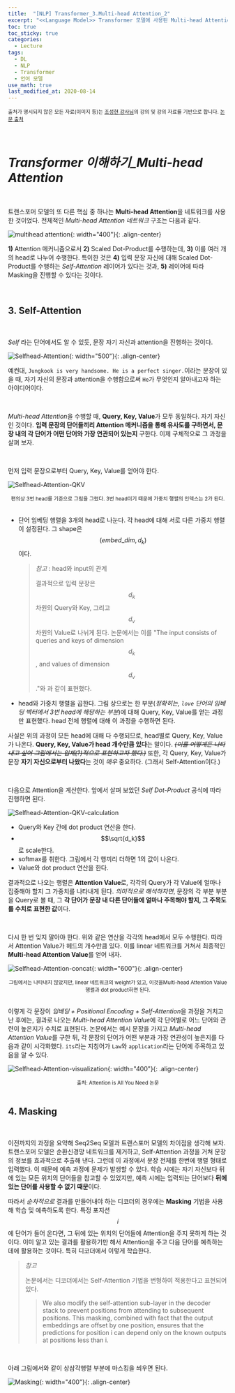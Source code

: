 ```yaml
---
title:  "[NLP] Transformer_3.Multi-head Attention_2"
excerpt: "<<Language Model>> Transformer 모델에 사용된 Multi-head Attention을 알아 보자."
toc: true
toc_sticky: true
categories:
  - Lecture
tags:
  - DL
  - NLP
  - Transformer
  - 언어 모델
use_math: true
last_modified_at: 2020-08-14
---
```




<sup>출처가 명시되지 않은 모든 자료(이미지 등)는 [조성현 강사님](https://blog.naver.com/chunjein)의 강의 및 강의 자료를 기반으로 합니다. [논문 출처](https://arxiv.org/abs/1706.03762) </sup> 

<br>

# *Transformer 이해하기_Multi-head Attention*

<br>



 트랜스포머 모델의 또 다른 핵심 중 하나는 **Multi-head Attention**을 네트워크를 사용한 것이었다. 전체적인 *Multi-head Attention 네트워크* 구조는 다음과 같다.

![multihead attention]({{site.url}}/assets/images/multihead-attention.png){: width="400"}{: .align-center}

 **1)** Attention 메커니즘으로서 **2)** Scaled Dot-Product를 수행하는데, **3)** 이를 여러 개의 head로 나누어 수행한다. 특이한 것은 **4)** 입력 문장 자신에 대해 Scaled Dot-Product를 수행하는 *Self-Attention* 레이어가 있다는 것과, **5)** 레이어에 따라 Masking을 진행할 수 있다는 것이다.

<br>

## 3. Self-Attention

<br>

 *Self* 라는 단어에서도 알 수 있듯, 문장 자기 자신과 attention을 진행하는 것이다.

![Selfhead-Attention]({{site.url}}/assets/images/self-attention.png){: width="500"}{: .align-center}

 예컨대, `Jungkook is very handsome. He is a perfect singer.`이라는 문장이 있을 때, 자기 자신의 문장과 attention을 수행함으로써 `He`가 무엇인지 알아내고자 하는 아이디어이다.

<br>

 *Multi-head Attention*을 수행할 때, **Query, Key, Value**가 모두 동일하다. 자기 자신인 것이다. **입력 문장의 단어들끼리 Attention 메커니즘을 통해 유사도를 구하면서, 문장 내의 각 단어가 어떤 단어와 가장 연관되어 있는지** 구한다. 이제 구체적으로 그 과정을 살펴 보자.

<br>



 먼저 입력 문장으로부터 Query, Key, Value를 얻어야 한다.

![Selfhead-Attention-QKV]({{site.url}}/assets/images/self-attention-qkv.png)

<center><sup>편의상 3번 head를 기준으로 그림을 그렸다. 3번 head이기 때문에 가중치 행렬의 인덱스는 2가 된다.</sup></center>

<br>

* 단어 임베딩 행렬을 3개의 head로 나눈다. 각 head에 대해 서로 다른 가중치 행렬이 설정된다. 그 shape은 $$(embed\_dim, d_k)$$ 이다.

  > *참고* : head와 input의 관계
  >
  >  결과적으로 입력 문장은 $$d_k$$차원의 Query와 Key, 그리고 $$d_v$$차원의 Value로 나뉘게 된다. 논문에서는 이를 "The input consists of queries and keys of dimension $$d_k$$, and values of dimension $$d_v$$."와 과 같이 표현했다.



* head와 가중치 행렬을 곱한다. 그림 상으로는 한 부분(*정확히는, `love` 단어의 임베딩 벡터에서 3번 head에 해당하는 부분*)에 대해 Query, Key, Value를 얻는 과정만 표현했다. head 전체 행렬에 대해 이 과정을 수행하면 된다.

 사실은 위의 과정이 모든 head에 대해 다 수행되므로, head별로 Query, Key, Value가 나온다. **Query, Key, Value가 head 개수만큼 있다**는 말이다. *~~(이를 어떻게든 나타내고 싶어 그림에서는 입체(?)적으로 표현하고자 했다.)~~* 또한, 각 Query, Key, Value가 문장 **자기 자신으로부터 나왔다**는 것이 *매우* 중요하다. (그래서 Self-Attention이다.)

<br>

 다음으로 Attention을 계산한다. 앞에서 살펴 보았던 *Self Dot-Product* 공식에 따라 진행하면 된다.

![Selfhead-Attention-QKV-calculation]({{site.url}}/assets/images/self-attention-qkv-att.png)

* Query와 Key 간에 dot product 연산을 한다.
* $$\sqrt{d_k}$$로 scale한다.
* softmax를 취한다. 그림에서 각 행끼리 더하면 1의 값이 나온다.
* Value와 dot product 연산을 한다.

 결과적으로 나오는 행렬은 **Attention Value**로, 각각의 Query가 각 Value에 얼마나 집중해야 할지 그 가중치를 나타내게 된다. *의미적으로 해석하자면*, 문장의 각 부분 부분을 Query로 볼 때, 그 **각 단어가 문장 내 다른 단어들에 얼마나 주목해야 할지, 그 주목도를 수치로 표현한 값**이다.

<br>

 다시 한 번 잊지 말아야 한다. 위와 같은 연산을 각각의 head에서 모두 수행한다. 따라서 Attention Value가 헤드의 개수만큼 있다. 이를 linear 네트워크를 거쳐서 최종적인 **Multi-head Attention Value**를 얻어 내자.

![Selfhead-Attention-concat]({{site.url}}/assets/images/self-attention-concat.png){: width="600"}{: .align-center}

<center><sup>그림에서는 나타내지 않았지만, linear 네트워크의 weight가 있고, 이것을Multi-head Attention Value 행렬과 dot product하면 된다.</sup></center>

<br>

 이렇게 각 문장이 *임베딩 + Positional Encoding + Self-Attention*을 과정을 거치고 난 후에는, 결과로 나오는 *Multi-head Attention Value*에 각 단어별로 어느 단어와 관련이 높은지가 수치로 표현된다. 논문에서는 예시 문장을 가지고 *Multi-head Attention Value*를 구한 뒤, 각 문장의 단어가 어떤 부분과 가장 연관성이 높은지를 다음과 같이 시각화했다. `its`라는 지칭어가 `Law`와 `application`라는 단어에 주목하고 있음을 알 수 있다.

![Selfhead-Attention-visualization]({{site.url}}/assets/images/self-attention-paper.png){: width="400"}{: .align-center}

<center><sup>출처: Attention is All You Need 논문</sup></center>

<br>

## 4. Masking

<br>

 이전까지의 과정을 요약해 Seq2Seq 모델과 트랜스포머 모델의 차이점을 생각해 보자. 트랜스포머 모델은 순환신경망 네트워크를 제거하고, Self-Attention 과정을 거쳐 문장의 정보를 효과적으로 추출해 낸다. 그런데 이 과정에서 문장 전체를 한번에 행렬 형태로 입력했다. 이 때문에 예측 과정에 문제가 발생할 수 있다. 학습 시에는 자기 자신보다 뒤에 있는 모든 위치의 단어들을 참고할 수 있었지만, 예측 시에는 입력되는 단어보다 **뒤에 있는 단어를 사용할 수 없기 때문**이다.

 따라서 *순차적으로* 결과를 만들어내야 하는 디코더의 경우에는 **Masking** 기법을 사용해 학습 및 예측하도록 한다. 특정 포지션 $$i$$에 단어가 들어 온다면, 그 뒤에 있는 위치의 단어들에 Attention을 주지 못하게 하는 것이다. 이미 알고 있는 결과를 활용하기만 해서 Attention을 주고 다음 단어를 예측하는 데에 활용하는 것이다. 특히 디코더에서 이렇게 학습한다. 

> *참고* 
>
>  논문에서는 디코더에서는 Self-Attention 기법을 변형하여 적용한다고 표현되어 있다.
>
> > We also modify the self-attention
> > sub-layer in the decoder stack to prevent positions from attending to subsequent positions. This
> > masking, combined with fact that the output embeddings are offset by one position, ensures that the
> > predictions for position i can depend only on the known outputs at positions less than i.

<br>

아래 그림에서와 같이 상삼각행렬 부분에 마스킹을 씌우면 된다.

![Masking]({{site.url}}/assets/images/transformer-masking.png){: width="400"}{: .align-center}